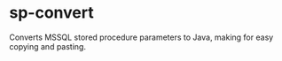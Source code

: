 # sp-convert
Converts MSSQL stored procedure parameters to Java, making for easy copying and pasting.
